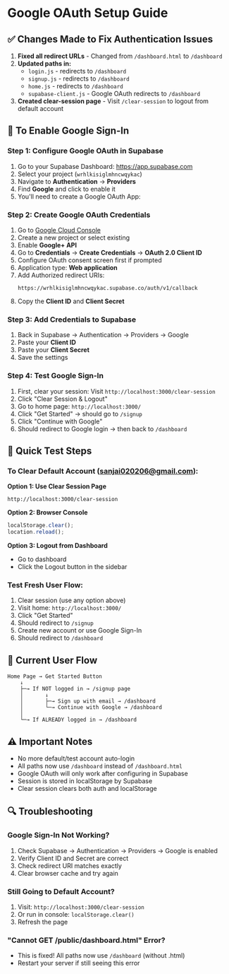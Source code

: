 # Google OAuth Setup Guide

## ✅ Changes Made to Fix Authentication Issues

1. **Fixed all redirect URLs** - Changed from `/dashboard.html` to `/dashboard`
2. **Updated paths in:**
   - `login.js` - redirects to `/dashboard`
   - `signup.js` - redirects to `/dashboard`
   - `home.js` - redirects to `/dashboard`
   - `supabase-client.js` - Google OAuth redirects to `/dashboard`
3. **Created clear-session page** - Visit `/clear-session` to logout from default account

## 🔧 To Enable Google Sign-In

### Step 1: Configure Google OAuth in Supabase

1. Go to your Supabase Dashboard: https://app.supabase.com
2. Select your project (`wrhlkisiglmhncwqykac`)
3. Navigate to **Authentication** → **Providers**
4. Find **Google** and click to enable it
5. You'll need to create a Google OAuth App:

### Step 2: Create Google OAuth Credentials

1. Go to [Google Cloud Console](https://console.cloud.google.com)
2. Create a new project or select existing
3. Enable **Google+ API**
4. Go to **Credentials** → **Create Credentials** → **OAuth 2.0 Client ID**
5. Configure OAuth consent screen first if prompted
6. Application type: **Web application**
7. Add Authorized redirect URIs:
   ```
   https://wrhlkisiglmhncwqykac.supabase.co/auth/v1/callback
   ```
8. Copy the **Client ID** and **Client Secret**

### Step 3: Add Credentials to Supabase

1. Back in Supabase → Authentication → Providers → Google
2. Paste your **Client ID**
3. Paste your **Client Secret**
4. Save the settings

### Step 4: Test Google Sign-In

1. First, clear your session: Visit `http://localhost:3000/clear-session`
2. Click "Clear Session & Logout"
3. Go to home page: `http://localhost:3000/`
4. Click "Get Started" → should go to `/signup`
5. Click "Continue with Google"
6. Should redirect to Google login → then back to `/dashboard`

## 🚀 Quick Test Steps

### To Clear Default Account (sanjai020206@gmail.com):

**Option 1: Use Clear Session Page**
```
http://localhost:3000/clear-session
```

**Option 2: Browser Console**
```javascript
localStorage.clear();
location.reload();
```

**Option 3: Logout from Dashboard**
- Go to dashboard
- Click the Logout button in the sidebar

### Test Fresh User Flow:

1. Clear session (use any option above)
2. Visit home: `http://localhost:3000/`
3. Click "Get Started"
4. Should redirect to `/signup`
5. Create new account or use Google Sign-In
6. Should redirect to `/dashboard`

## 📝 Current User Flow

```
Home Page → Get Started Button
    ↓
    ├─→ If NOT logged in → /signup page
    │       ↓
    │       ├─→ Sign up with email → /dashboard
    │       └─→ Continue with Google → /dashboard
    │
    └─→ If ALREADY logged in → /dashboard
```

## ⚠️ Important Notes

- No more default/test account auto-login
- All paths now use `/dashboard` instead of `/dashboard.html`
- Google OAuth will only work after configuring in Supabase
- Session is stored in localStorage by Supabase
- Clear session clears both auth and localStorage

## 🔍 Troubleshooting

### Google Sign-In Not Working?
1. Check Supabase → Authentication → Providers → Google is enabled
2. Verify Client ID and Secret are correct
3. Check redirect URI matches exactly
4. Clear browser cache and try again

### Still Going to Default Account?
1. Visit: `http://localhost:3000/clear-session`
2. Or run in console: `localStorage.clear()`
3. Refresh the page

### "Cannot GET /public/dashboard.html" Error?
- This is fixed! All paths now use `/dashboard` (without .html)
- Restart your server if still seeing this error
